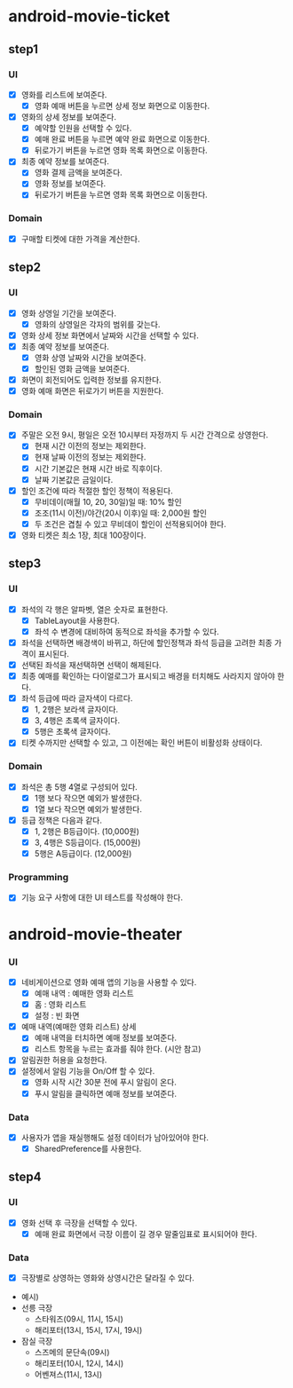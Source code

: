 # android-movie-ticket

## step1

### UI
- [x] 영화를 리스트에 보여준다.
  - [x] 영화 예매 버튼을 누르면 상세 정보 화면으로 이동한다.
- [x] 영화의 상세 정보를 보여준다.
  - [x] 예약할 인원을 선택할 수 있다.
  - [x] 예매 완료 버튼을 누르면 예약 완료 화면으로 이동한다.
  - [x] 뒤로가기 버튼을 누르면 영화 목록 화면으로 이동한다.
- [x] 최종 예약 정보를 보여준다.
  - [x] 영화 결제 금액을 보여준다.
  - [x] 영화 정보를 보여준다.
  - [x] 뒤로가기 버튼을 누르면 영화 목록 화면으로 이동한다.

### Domain
- [x] 구매할 티켓에 대한 가격을 계산한다.

## step2

### UI
- [x] 영화 상영일 기간을 보여준다.
  - [x] 영화의 상영일은 각자의 범위를 갖는다.
- [x] 영화 상세 정보 화면에서 날짜와 시간을 선택할 수 있다.
- [x] 최종 예약 정보를 보여준다.
  - [x] 영화 상영 날짜와 시간을 보여준다.
  - [x] 할인된 영화 금액을 보여준다.
- [x] 화면이 회전되어도 입력한 정보를 유지한다.
- [x] 영화 예매 화면은 뒤로가기 버튼을 지원한다.

### Domain
- [x] 주말은 오전 9시, 평일은 오전 10시부터 자정까지 두 시간 간격으로 상영한다.
  - [x] 현재 시간 이전의 정보는 제외한다.
  - [x] 현재 날짜 이전의 정보는 제외한다.
  - [x] 시간 기본값은 현재 시간 바로 직후이다.
  - [x] 날짜 기본값은 금일이다.
- [x] 할인 조건에 따라 적절한 할인 정책이 적용된다.
  - [x] 무비데이(매월 10, 20, 30일)일 때: 10% 할인
  - [x] 조조(11시 이전)/야간(20시 이후)일 때: 2,000원 할인
  - [x] 두 조건은 겹칠 수 있고 무비데이 할인이 선적용되어야 한다.
- [x] 영화 티켓은 최소 1장, 최대 100장이다.

## step3

### UI
- [x] 좌석의 각 행은 알파벳, 열은 숫자로 표현한다.
  - [x] TableLayout을 사용한다.
  - [x] 좌석 수 변경에 대비하여 동적으로 좌석을 추가할 수 있다.
- [x] 좌석을 선택하면 배경색이 바뀌고, 하단에 할인정책과 좌석 등급을 고려한 최종 가격이 표시된다.
- [x] 선택된 좌석을 재선택하면 선택이 해제된다.
- [x] 최종 예매를 확인하는 다이얼로그가 표시되고 배경을 터치해도 사라지지 않아야 한다.
- [x] 좌석 등급에 따라 글자색이 다르다.
  - [x] 1, 2행은 보라색 글자이다.
  - [x] 3, 4행은 초록색 글자이다.
  - [x] 5행은 초록색 글자이다.
- [x] 티켓 수까지만 선택할 수 있고, 그 이전에는 확인 버튼이 비활성화 상태이다.

### Domain
- [x] 좌석은 총 5행 4열로 구성되어 있다.
  - [x] 1행 보다 작으면 예외가 발생한다.
  - [x] 1열 보다 작으면 예외가 발생한다.
- [x] 등급 정책은 다음과 같다.
  - [x] 1, 2행은 B등급이다. (10,000원)
  - [x] 3, 4행은 S등급이다. (15,000원)
  - [x] 5행은 A등급이다. (12,000원)

### Programming
- [x] 기능 요구 사항에 대한 UI 테스트를 작성해야 한다.

# android-movie-theater

### UI
- [x] 네비게이션으로 영화 예매 앱의 기능을 사용할 수 있다.
  - [x] 예매 내역 : 예매한 영화 리스트
  - [x] 홈 : 영화 리스트
  - [x] 설정 : 빈 화면
- [x] 예매 내역(예매한 영화 리스트) 상세
  - [x] 예매 내역을 터치하면 예매 정보를 보여준다.
  - [x] 리스트 항목을 누르는 효과를 줘야 한다. (시안 참고)
- [x] 알림권한 허용을 요청한다.
- [x] 설정에서 알림 기능을 On/Off 할 수 있다.
  - [x] 영화 시작 시간 30분 전에 푸시 알림이 온다.
  - [x] 푸시 알림을 클릭하면 예매 정보를 보여준다.

### Data
- [x] 사용자가 앱을 재실행해도 설정 데이터가 남아있어야 한다.
  - [x] SharedPreference를 사용한다.

## step4

### UI
- [x] 영화 선택 후 극장을 선택할 수 있다.
  - [x] 예매 완료 화면에서 극장 이름이 길 경우 말줄임표로 표시되어야 한다.
  
### Data
- [x] 극장별로 상영하는 영화와 상영시간은 달라질 수 있다.
- 예시)
- 선릉 극장
  + 스타워즈(09시, 11시, 15시)
  + 해리포터(13시, 15시, 17시, 19시)
- 잠실 극장
  + 스즈메의 문단속(09시)
  + 해리포터(10시, 12시, 14시)
  + 어벤져스(11시, 13시)
